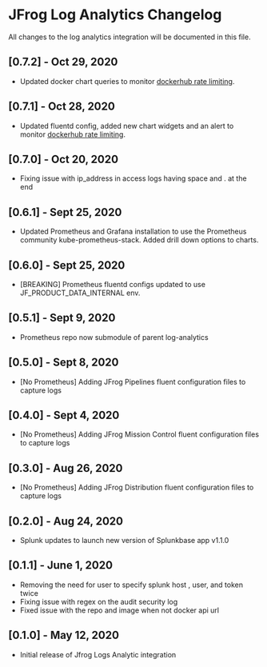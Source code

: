 # JFrog Log Analytics Changelog
All changes to the log analytics integration will be documented in this file.

## [0.7.2] - Oct 29, 2020
* Updated docker chart queries to monitor [dockerhub rate limiting](https://jfrog.com/blog/get-around-docker-download-limits-jfrog-artifactory/).

## [0.7.1] - Oct 28, 2020
* Updated fluentd config, added new chart widgets and an alert to monitor [dockerhub rate limiting](https://jfrog.com/blog/get-around-docker-download-limits-jfrog-artifactory/).

## [0.7.0] - Oct 20, 2020
* Fixing issue with ip_address in access logs having space and . at the end

## [0.6.1] - Sept 25, 2020
* Updated Prometheus and Grafana installation to use the Prometheus community kube-prometheus-stack. Added drill down options to charts.

## [0.6.0] - Sept 25, 2020
* [BREAKING] Prometheus fluentd configs updated to use JF_PRODUCT_DATA_INTERNAL env.

## [0.5.1] - Sept 9, 2020
* Prometheus repo now submodule of parent log-analytics

## [0.5.0] - Sept 8, 2020
* [No Prometheus] Adding JFrog Pipelines fluent configuration files to capture logs

## [0.4.0] - Sept 4, 2020
* [No Prometheus] Adding JFrog Mission Control fluent configuration files to capture logs

## [0.3.0] - Aug 26, 2020
* [No Prometheus] Adding JFrog Distribution fluent configuration files to capture logs

## [0.2.0] - Aug 24, 2020
* Splunk updates to launch new version of Splunkbase app v1.1.0

## [0.1.1] - June 1, 2020
* Removing the need for user to specify splunk host , user, and token twice
* Fixing issue with regex on the audit security log
* Fixed issue with the repo and image when not docker api url

## [0.1.0] - May 12, 2020
* Initial release of Jfrog Logs Analytic integration

